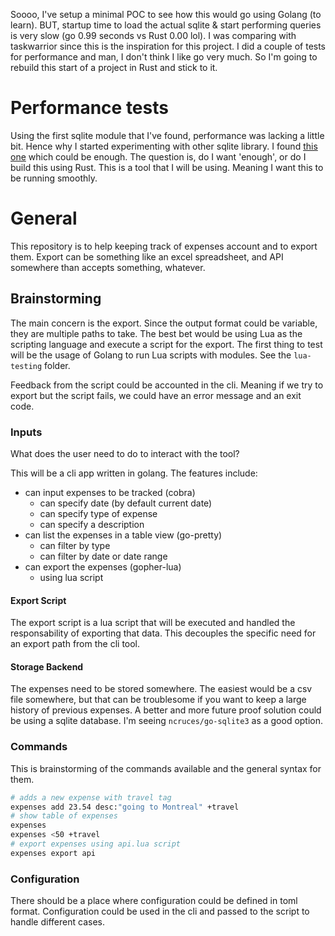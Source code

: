 
Soooo, I've setup a minimal POC to see how this
would go using Golang (to learn). BUT, startup
time to load the actual sqlite & start performing
queries is very slow (go 0.99 seconds vs Rust 0.00
lol). I was comparing with taskwarrior since this
is the inspiration for this project. I did a
couple of tests for performance and man, I don't
think I like go very much. So I'm going to rebuild
this start of a project in Rust and stick to it.

# Performance tests

Using the first sqlite module that I've found,
performance was lacking a little bit. Hence why I
started experimenting with other sqlite library. I
found [this one](https://github.com/zombiezen/go-sqlite) which could be enough. The question
is, do I want 'enough', or do I build this using
Rust. This is a tool that I will be using. Meaning
I want this to be running smoothly.

# General

This repository is to help keeping track of
expenses account and to export them. Export can be
something like an excel spreadsheet, and API
somewhere than accepts something, whatever.

## Brainstorming

The main concern is the export. Since the output
format could be variable, they are multiple paths
to take. The best bet would be using Lua as the
scripting language and execute a script for the
export. The first thing to test will be the usage
of Golang to run Lua scripts with modules. See the
`lua-testing` folder.

Feedback from the script could be accounted in the
cli. Meaning if we try to export but the script
fails, we could have an error message and an exit
code.

### Inputs

What does the user need to do to interact with the
tool?

This will be a cli app written in golang. The
features include:

- can input expenses to be tracked (cobra)
    * can specify date (by default current date)
    * can specify type of expense
    * can specify a description
- can list the expenses in a table view (go-pretty)
    * can filter by type
    * can filter by date or date range
- can export the expenses (gopher-lua)
    * using lua script

#### Export Script

The export script is a lua script that will be
executed and handled the responsability of
exporting that data. This decouples the specific
need for an export path from the cli tool.

#### Storage Backend

The expenses need to be stored somewhere. The
easiest would be a csv file somewhere, but that
can be troublesome if you want to keep a large
history of previous expenses. A better and more
future proof solution could be using a sqlite
database. I'm seeing `ncruces/go-sqlite3` as a
good option. 

### Commands

This is brainstorming of the commands available
and the general syntax for them.

```bash
# adds a new expense with travel tag
expenses add 23.54 desc:"going to Montreal" +travel
# show table of expenses
expenses
expenses <50 +travel
# export expenses using api.lua script
expenses export api
```

### Configuration

There should be a place where configuration could
be defined in toml format. Configuration could be
used in the cli and passed to the script to handle
different cases.

